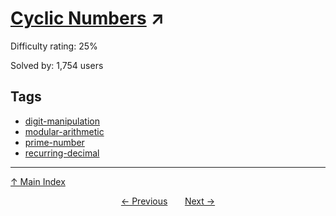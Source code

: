 # [Cyclic Numbers](https://projecteuler.net/problem=358) ↗️

Difficulty rating: 25%

Solved by: 1,754 users
## Tags

- [digit-manipulation](../tags/digit-manipulation.md)
- [modular-arithmetic](../tags/modular-arithmetic.md)
- [prime-number](../tags/prime-number.md)
- [recurring-decimal](../tags/recurring-decimal.md)



---

[↑ Main Index](../README.md)


<div align=center><a href='357.md'>← Previous</a> &nbsp;&nbsp; &nbsp;&nbsp;  <a href='359.md'>Next →</a></div>
